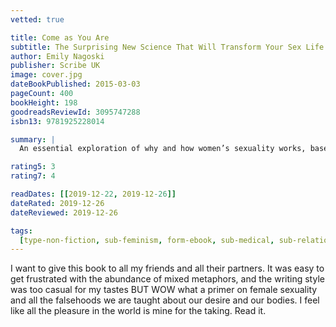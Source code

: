 ```yaml
---
vetted: true

title: Come as You Are
subtitle: The Surprising New Science That Will Transform Your Sex Life
author: Emily Nagoski
publisher: Scribe UK
image: cover.jpg
dateBookPublished: 2015-03-03
pageCount: 400
bookHeight: 198
goodreadsReviewId: 3095747288
isbn13: 9781925228014

summary: |
  An essential exploration of why and how women’s sexuality works, based on ground-breaking research and brain science, that will radically transform your sex life into one filled with confidence and joy.

rating5: 3
rating7: 4

readDates: [[2019-12-22, 2019-12-26]]
dateRated: 2019-12-26
dateReviewed: 2019-12-26

tags:
  [type-non-fiction, sub-feminism, form-ebook, sub-medical, sub-relationships]
---
```


I want to give this book to all my friends and all their partners. It was easy to get frustrated with the abundance of mixed metaphors, and the writing style was too casual for my tastes BUT WOW what a primer on female sexuality and all the falsehoods we are taught about our desire and our bodies. I feel like all the pleasure in the world is mine for the taking. Read it.
